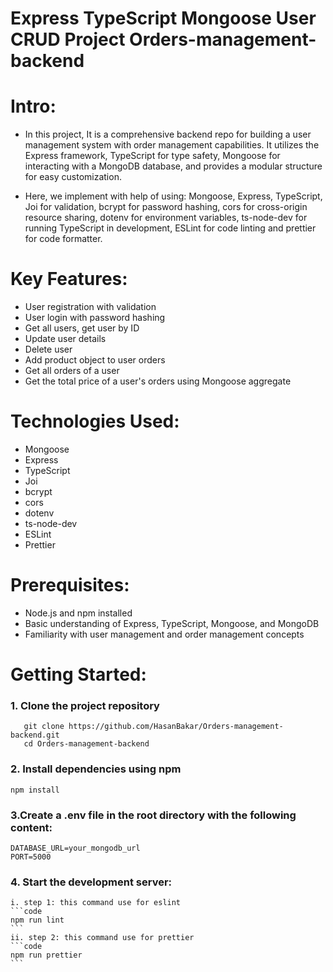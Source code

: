 # Express TypeScript Mongoose User CRUD Project Orders-management-backend

# Intro:

- In this project, It is a comprehensive backend repo for building a user management system with order management capabilities. It utilizes the Express framework, TypeScript for type safety, Mongoose for interacting with a MongoDB database, and provides a modular structure for easy customization.

- Here, we implement with help of using: Mongoose, Express, TypeScript, Joi for validation, bcrypt for password hashing, cors for cross-origin resource sharing, dotenv for environment variables, ts-node-dev for running TypeScript in development, ESLint for code linting and prettier for code formatter.

# Key Features:

- User registration with validation
- User login with password hashing
- Get all users, get user by ID
- Update user details
- Delete user
- Add product object to user orders
- Get all orders of a user
- Get the total price of a user's orders using Mongoose aggregate

# Technologies Used:

- Mongoose
- Express
- TypeScript
- Joi
- bcrypt
- cors
- dotenv
- ts-node-dev
- ESLint
- Prettier

# Prerequisites:

- Node.js and npm installed
- Basic understanding of Express, TypeScript, Mongoose, and MongoDB
- Familiarity with user management and order management concepts

# Getting Started:

### 1. Clone the project repository

```git
   git clone https://github.com/HasanBakar/Orders-management-backend.git
   cd Orders-management-backend
```

### 2. Install dependencies using npm

```npm
npm install

```

### 3.Create a .env file in the root directory with the following content:

```code
DATABASE_URL=your_mongodb_url
PORT=5000

```

### 4. Start the development server:

    i. step 1: this command use for eslint
    ```code
    npm run lint
    ```
    ii. step 2: this command use for prettier
    ```code
    npm run prettier
    ```
